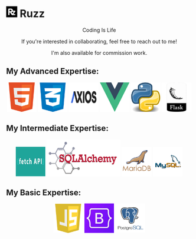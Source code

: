 # <img src="./images/rzlogo.png" alt="ruzz" width="30" height="30"> Ruzz

<p align="center">Coding Is Life</p>
<p align="center">If you're interested in collaborating, feel free to reach out to me!</h5>
<p align="center">I'm also available for commission work.</p>

## My Advanced Expertise:
<div align="center">
    <img src="./images/html.png" alt="Html" width="80" height="80">
    <img src="./images/css.png" alt="Css" width="80" height="80">
    <img src="./images/axios.png" alt="Axios" width="80" height="80">
    <img src="./images/vuelogo.png" alt="Vue.js Logo" width="80" height="80">
    <img src="./images/pylogo.png" alt="Python" width="80" height="80">
    <img src="./images/flask.png" alt="Flask" width="80" height="80">
</div>

## My Intermediate Expertise:
<div align="center">
    <img src="./images/fetch.png" alt="fetch" width="80" height="80">
    <img src="./images/sqlalchemy.png" alt="sql" width="200" height="100">
    <img src="./images/mariadb-logo.png" alt="mariadb" width="80" height="80">
    <img src="./images/mysql.png" alt="mysql" width="80" height="80">
</div>

## My Basic Expertise:
<div align="center">
    <img src="./images/js.png" alt="Js" width="80" height="80">
    <img src="./images/bootstrap.jpg" alt="bootstrap" width="80" height="80">
    <img src="./images/postgresql.png" alt="postgres" width="80" height="80">
</div>





